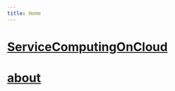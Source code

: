 ```yaml
---
title: Home
---
```


# [ServiceComputingOnCloud](https://guojj33.github.io/blogs/ServiceComputingOnCloud)

# [about](https://guojj33.github.io/blogs/about)
